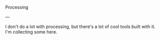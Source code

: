 Processing

—

I don't do a lot with processing, but there's a lot of cool tools built with it. I'm collecting some here.
